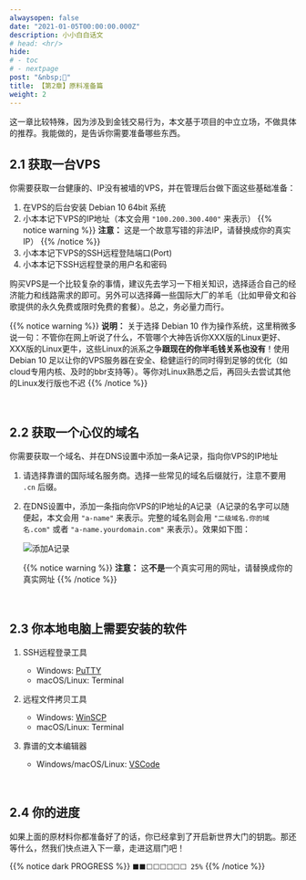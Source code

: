 ```yaml
---
alwaysopen: false
date: "2021-01-05T00:00:00.000Z"
description: 小小白白话文
# head: <hr/>
hide:
# - toc
# - nextpage
post: "&nbsp;📙"
title: 【第2章】原料准备篇
weight: 2
---
```


这一章比较特殊，因为涉及到金钱交易行为，本文基于项目的中立立场，不做具体的推荐。我能做的，是告诉你需要准备哪些东西。

## 2.1 获取一台VPS

你需要获取一台健康的、IP没有被墙的VPS，并在管理后台做下面这些基础准备：
    
1. 在VPS的后台安装 Debian 10 64bit 系统
2. 小本本记下VPS的IP地址（本文会用 `"100.200.300.400"` 来表示）
    {{% notice warning  %}}
**注意：** 这是一个故意写错的非法IP，请替换成你的真实IP）
{{% /notice %}}
3. 小本本记下VPS的SSH远程登陆端口(Port)
4. 小本本记下SSH远程登录的用户名和密码

购买VPS是一个比较复杂的事情，建议先去学习一下相关知识，选择适合自己的经济能力和线路需求的即可。另外可以选择薅一些国际大厂的羊毛（比如甲骨文和谷歌提供的永久免费或限时免费的套餐）。总之，务必量力而行。

{{% notice warning  %}}
**说明：** 关于选择 Debian 10 作为操作系统，这里稍微多说一句：不管你在网上听说了什么，不管哪个大神告诉你XXX版的Linux更好、XXX版的Linux更牛，这些Linux的派系之争**跟现在的你半毛钱关系也没有**！使用 Debian 10 足以让你的VPS服务器在安全、稳健运行的同时得到足够的优化（如cloud专用内核、及时的bbr支持等）。等你对Linux熟悉之后，再回头去尝试其他的Linux发行版也不迟
{{% /notice %}}


</br>

## 2.2 获取一个心仪的域名

你需要获取一个域名、并在DNS设置中添加一条A记录，指向你VPS的IP地址

1. 请选择靠谱的国际域名服务商。选择一些常见的域名后缀就行，注意不要用 `.cn` 后缀。
2. 在DNS设置中，添加一条指向你VPS的IP地址的A记录（A记录的名字可以随便起，本文会用 `"a-name"` 来表示。完整的域名则会用 `"二级域名.你的域名.com"` 或者 `"a-name.yourdomain.com"` 来表示）。效果如下图：
    
    <img src="../ch02-img01-a-name.png"  alt="添加A记录" />

    {{% notice warning  %}}
**注意：** 这**不是**一个真实可用的网址，请替换成你的真实网址
{{% /notice %}}


</br>

## 2.3 你本地电脑上需要安装的软件

1. SSH远程登录工具
    - Windows: [PuTTY](https://www.chiark.greenend.org.uk/~sgtatham/putty/latest.html)
    - macOS/Linux: Terminal

2. 远程文件拷贝工具
    - Windows: [WinSCP](https://winscp.net/eng/index.php)
    - macOS/Linux: Terminal

3. 靠谱的文本编辑器 
    - Windows/macOS/Linux: [VSCode](https://code.visualstudio.com)  


</br>

## 2.4 你的进度

如果上面的原材料你都准备好了的话，你已经拿到了开启新世界大门的钥匙。那还等什么，然我们快点进入下一章，走进这扇门吧！

{{% notice dark PROGRESS  %}} `⬛⬛⬜⬜⬜⬜⬜⬜ 25%` {{% /notice %}}

